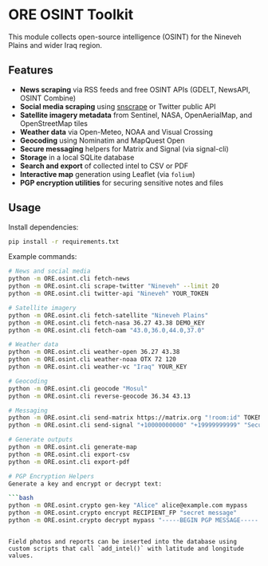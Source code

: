# ORE OSINT Toolkit

This module collects open-source intelligence (OSINT) for the Nineveh Plains and wider Iraq region.

## Features

- **News scraping** via RSS feeds and free OSINT APIs (GDELT, NewsAPI, OSINT Combine)
- **Social media scraping** using [snscrape](https://github.com/JustAnotherArchivist/snscrape) or Twitter public API
- **Satellite imagery metadata** from Sentinel, NASA, OpenAerialMap, and OpenStreetMap tiles
- **Weather data** via Open-Meteo, NOAA and Visual Crossing
- **Geocoding** using Nominatim and MapQuest Open
- **Secure messaging** helpers for Matrix and Signal (via signal-cli)
- **Storage** in a local SQLite database
- **Search and export** of collected intel to CSV or PDF
- **Interactive map** generation using Leaflet (via `folium`)
- **PGP encryption utilities** for securing sensitive notes and files

## Usage

Install dependencies:

```bash
pip install -r requirements.txt
```

Example commands:

```bash
# News and social media
python -m ORE.osint.cli fetch-news
python -m ORE.osint.cli scrape-twitter "Nineveh" --limit 20
python -m ORE.osint.cli twitter-api "Nineveh" YOUR_TOKEN

# Satellite imagery
python -m ORE.osint.cli fetch-satellite "Nineveh Plains"
python -m ORE.osint.cli fetch-nasa 36.27 43.38 DEMO_KEY
python -m ORE.osint.cli fetch-oam "43.0,36.0,44.0,37.0"

# Weather data
python -m ORE.osint.cli weather-open 36.27 43.38
python -m ORE.osint.cli weather-noaa OTX 72 120
python -m ORE.osint.cli weather-vc "Iraq" YOUR_KEY

# Geocoding
python -m ORE.osint.cli geocode "Mosul"
python -m ORE.osint.cli reverse-geocode 36.34 43.13

# Messaging
python -m ORE.osint.cli send-matrix https://matrix.org "!room:id" TOKEN "Hello"
python -m ORE.osint.cli send-signal "+10000000000" "+19999999999" "Secure message"

# Generate outputs
python -m ORE.osint.cli generate-map
python -m ORE.osint.cli export-csv
python -m ORE.osint.cli export-pdf

# PGP Encryption Helpers
Generate a key and encrypt or decrypt text:

```bash
python -m ORE.osint.crypto gen-key "Alice" alice@example.com mypass
python -m ORE.osint.crypto encrypt RECIPIENT_FP "secret message"
python -m ORE.osint.crypto decrypt mypass "-----BEGIN PGP MESSAGE-----..."
```
```

Field photos and reports can be inserted into the database using custom scripts that call `add_intel()` with latitude and longitude values.
